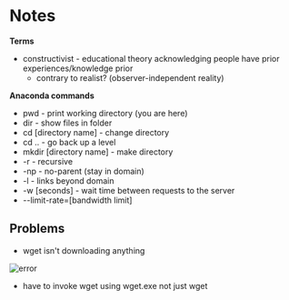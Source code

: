 # Notes
**Terms**
* constructivist - educational theory acknowledging people have prior experiences/knowledge prior 
  * contrary to realist? (observer-independent reality)

**Anaconda commands**
* pwd - print working directory (you are here)
* dir - show files in folder
* cd [directory name] - change directory
* cd .. - go back up a level
* mkdir [directory name] - make directory
* -r - recursive
* -np - no-parent (stay in domain)
* -l - links beyond domain
* -w [seconds] - wait time between requests to the server
* --limit-rate=[bandwidth limit]

## Problems
* wget isn't downloading anything

![error](https://github.com/kieranheffernan/week-2/blob/master/error2.PNG)

 * have to invoke wget using wget.exe not just wget

